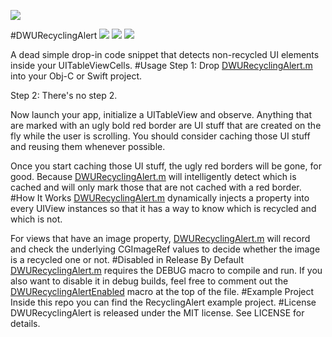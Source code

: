 ![][demo]

#DWURecyclingAlert
[![](https://img.shields.io/badge/build-passing-green.svg)][project]
[![](https://img.shields.io/badge/license-MIT-blue.svg)][license]
[![](https://img.shields.io/badge/swift-compatible-orange.svg)][project]

A dead simple drop-in code snippet that detects non-recycled UI elements inside your UITableViewCells.
#Usage
Step 1: Drop [DWURecyclingAlert.m][code] into your Obj-C or Swift project.

Step 2: There's no step 2. 

Now launch your app, initialize a UITableView and observe. Anything that are marked with an ugly bold red border are UI stuff that are created on the fly while the user is scrolling. You should consider caching those UI stuff and reusing them whenever possible.

Once you start caching those UI stuff, the ugly red borders will be gone, for good. Because [DWURecyclingAlert.m][code] will intelligently detect which is cached and will only mark those that are not cached with a red border.
#How It Works
[DWURecyclingAlert.m][code] dynamically injects a property into every UIView instances so that it has a way to know which is recycled and which is not. 

For views that have an image property, [DWURecyclingAlert.m][code] will record and check the underlying CGImageRef values to decide whether the image is a recycled one or not.
#Disabled in Release  By Default
[DWURecyclingAlert.m][code] requires the DEBUG macro to compile and run. If you also want to disable it in debug builds, feel free to comment out the [DWURecyclingAlertEnabled][code_line_16] macro at the top of the file.
#Example Project
Inside this repo you can find the RecyclingAlert example project. 
#License
DWURecyclingAlert is released under the MIT license. See LICENSE for details.

[code]: ./RecyclingAlert/DWURecyclingAlert/DWURecyclingAlert.m
[code_line_16]: ./RecyclingAlert/DWURecyclingAlert/DWURecyclingAlert.m#L22
[project]: https://github.com/diwu/DWURecyclingAlert
[demo]: https://github.com/diwu/ui-markdown-store/blob/master/demo_1.gif
[license]: ./LICENSE
